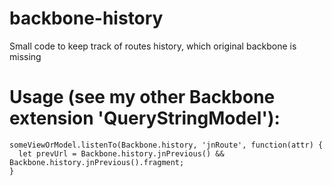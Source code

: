 # backbone-history
Small code to keep track of routes history, which original backbone is missing

# Usage (see my other Backbone extension 'QueryStringModel'):


    someViewOrModel.listenTo(Backbone.history, 'jnRoute', function(attr) {
      let prevUrl = Backbone.history.jnPrevious() && Backbone.history.jnPrevious().fragment; 
    }

